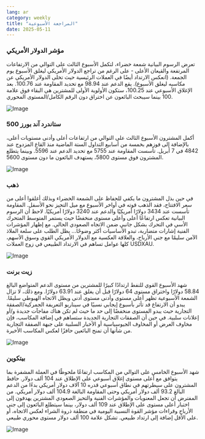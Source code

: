 ```yaml
---
lang: ar
category: weekly
title: "المراجعة الأسبوعية"
date: 2025-05-11
---
```


### مؤشر الدولار الأمريكي

تعرض الرسوم البيانية شمعة خضراء، لتكمل الأسبوع الثالث على التوالي من الارتفاعات المرتفعة والقيعان الأعلى - على الرغم من تراجع الدولار الأمريكي ليغلق الأسبوع يوم الجمعة. (انعكس الارتداد أيضًا في العملات الرئيسية حيث تخلى الدولار الأمريكي عن مكاسبه ليغلق الأسبوع). يقع الدعم عند 98.94 مع تحديد المقاومة عند 100.76. بعد الإغلاق الأسبوعي عند 100.25، ستكون الأولوية الأولى للمشترين هي البقاء فوق علامة 100 بينما سيبحث البائعون عن اختراق دون الرقم الكامل/المستوى المحوري. 

![Image](https://markleighedu.github.io/img/May-2025/11-May-2025/usdindex.jpg)

### ستاندرد آند بورز 500

أكمل المشترون الأسبوع الثالث على التوالي من ارتفاعات أعلى وأدنى مستويات أعلى، بالإضافة إلى فوزهم بخمسة من أسابيع التداول الستة الماضية منذ القاع المزدوج عند 4842 في 7 أبريل. تأسست المقاومة عند 5755 مع تحديد الدعم عند 5596. وبينما يتطلع المشترون فوق مستوى 5800، يستهدف البائعون ما دون مستوى 5600.

![Image](https://markleighedu.github.io/img/May-2025/11-May-2025/sp500.jpg)

### ذهب

في حين بذل المشترون ما يكفي للحفاظ على الشمعة الخضراء وبذلك أغلقوا أعلى من سعر الافتتاح، فقد الذهب قوته في أواخر الأسبوع مع ميل التحيز نحو الأسفل. المقاومة تأسست عند 3434 دولارًا أمريكيًا والدعم عند 3240 دولارًا أمريكيًا. لاحظ أن الرسوم البيانية تعكس ارتفاعًا أعلى وأعلى مستوى منخفضًا حيث يستمر المتوسط المتحرك الأسي في التحرك بشكل جانبي ضمن الاتجاه الصعودي الحالي. مع إظهار المؤشرات الفنية إشارات متضاربة، تبدو الأساسيات أكثر وضوحًا... يظل الطلب على سلعة الملاذ الآمن سليمًا مع جني الأرباح، والعلاقة العكسية مع الدولار الأمريكي القوي وسوق الأسهم، كلها عوامل تساهم في الارتداد الطبيعي في زوج العملات USDXAU.

![Image](https://markleighedu.github.io/img/May-2025/11-May-2025/gold.jpg)

### زيت برنت

شهد الأسبوع القوي للنفط ارتدادًا كبيرًا للمشترين من مستوى الدعم المتواضع البالغ 58.84 دولارًا واختراق مستوى 64 دولارًا قبل أن يغلق عند 63.91 دولارًا. ومع ذلك، لا تزال الشمعة الأسبوعية تظهر أعلى مستوى وأدنى مستوى أدنى ويظل الاتجاه الهبوطي سليمًا. يبدو أن الارتفاع قد تأثر بأسبوع إيجابي نسبيًا في سيناريو التعريفة الجمركية/الصفقة التجارية حيث يبدو المستوى منخفضًا إلى حد ما حيث لم تكن هناك مفاجآت جديدة و/أو إعلانات سلبية. في حين أن الصفقات التجارية الجديدة ستساهم في إضافة المكاسب، فإن مخاوف العرض أو المخاوف الجيوسياسية أو الأخبار السلبية على جبهة الصفقة التجارية من شأنها أن تمنح البائعين حافزًا لعكس المكاسب الأخيرة.  

![Image](https://markleighedu.github.io/img/May-2025/11-May-2025/brentoil.jpg)

### بيتكوين

شهد الأسبوع الخامس على التوالي من المكاسب ارتفاعًا ملحوظًا في العملة المشفرة بما يتوافق مع أعلى مستوى إغلاق أسبوعي على الإطلاق عند 104 ألف دولار. حافظ المشترون على سيطرتهم في نطاق أسبوعي قدره 10 آلاف دولار أمريكي بدءًا من الدعم البالغ 93.2 ألف دولار أمريكي وحتى المقاومة البالغة 104.9 ألف دولار أمريكي. من المفترض أن تجعل المعنويات والمؤشرات الفنية والتحيز الصعودي المشترين يهدفون إلى اختبار أعلى مستوى على الإطلاق عند 109 ألف دولار، بينما سيتطلع البائعون إلى جني الأرباح وقراءات مؤشر القوة النسبية اليومية في منطقة ذروة الشراء لعكس الاتجاه، أو على الأقل إضافة إلى ارتداد طبيعي. تشكل علامة 100 ألف دولار مستوى محوري طبيعي.

![Image](https://markleighedu.github.io/img/May-2025/11-May-2025/bitcoin.jpg)

